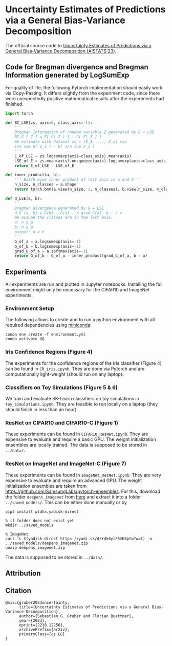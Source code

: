 # Uncertainty Estimates of Predictions via a General Bias-Variance Decomposition

The official source code to [Uncertainty Estimates of Predictions via a General Bias-Variance Decomposition (AISTATS'23)](https://arxiv.org/abs/2210.12256).

## Code for Bregman divergence and Bregman Information generated by LogSumExp

For quality of life, the following Pytorch implementation should easily work via Copy-Pasting.
It differs slightly from the experiment code, since there were unexpectedly positive mathematical results after the experiments had finished.

```python
import torch

def BI_LSE(zs, axis=0, class_axis=-1):
    '''
    Bregman Information of random variable Z generated by G = LSE
    BI_G [ Z ] = E[ G( Z ) ] - G( E[ Z ] )
    We estimate with dataset zs = [Z_1, ..., Z_n] via
    1/n sum G( Z_i ) - G( 1/n sum Z_i )
    '''
    E_of_LSE = zs.logsumexp(axis=class_axis).mean(axis)
    LSE_of_E = zs.mean(axis).unsqueeze(axis).logsumexp(axis=class_axis).squeeze(axis)
    return E_of_LSE - LSE_of_E

def inner_product(a, b):
    ''' Batch wise inner product of last axis in a and b'''
    n_size, n_classes = a.shape
    return torch.bmm(a.view(n_size, 1, n_classes), b.view(n_size, n_classes, 1)).squeeze(-1).squeeze(-1)

def d_LSE(a, b):
    '''
    Bregman divergence generated by G = LSE
    d_G (a, b) = G(b) - G(a) - < grad G(a), b - a >
    We assume the classes are in the last axis.
    a: n x p
    b: n x p
    output: n x n
    '''
    G_of_a = a.logsumexp(axis=-1)
    G_of_b = b.logsumexp(axis=-1)
    grad_G_of_a = a.softmax(axis=-1)
    return G_of_b - G_of_a - inner_product(grad_G_of_a, b - a)
```

## Experiments

All experiments are run and plotted in Jupyter notebooks.
Installing the full environment might only be necessary for the CIFAR10 and ImageNet experiments.

### Environment Setup

The following allows to create and to run a python environment with all required dependencies using [miniconda](https://docs.conda.io/en/latest/miniconda.html): 

```(bash)
conda env create -f environment.yml
conda activate UQ
```

### Iris Confidence Regions (Figure 4)

The experiments for the confidence regions of the Iris classifier (Figure 4) can be found in `CR_iris.ipynb`.
They are done via Pytorch and are computationally light-weight (should run on any laptop).

### Classifiers on Toy Simulations (Figure 5 & 6)

We train and evaluate SK-Learn classifiers on toy simulations in `toy_simulations.ipynb`.
They are feasible to run locally on a laptop (they should finish in less than an hour).

### ResNet on CIFAR10 and CIFAR10-C (Figure 1)

These experiments can be found in `CIFAR10_ResNet.ipynb`.
They are expensive to evaluate and require a basic GPU.
The weight initialization ensembles are locally trained.
The data is supposed to be stored in `../data/`.

### ResNet on ImageNet and ImageNet-C (Figure 7)

These experiments can be found in `ImageNet_ResNet.ipynb`.
They are very expensive to evaluate and require an advanced GPU.
The weight initialization ensembles are taken from https://github.com/SamsungLabs/pytorch-ensembles.
For this, download the folder `deepens_imagenet` from [here](https://disk.yandex.ru/d/qwwESfJkkO48Bw?w=1) and extract it into a folder `../saved_models/`.
This can be either done manually or by
```
pip3 install wldhx.yadisk-direct

% if folder does not exist yet
mkdir ../saved_models

% ImageNet
curl -L $(yadisk-direct https://yadi.sk/d/rdk6ylF5mK8ptw?w=1) -o ../saved_models/deepens_imagenet.zip
unzip deepens_imagenet.zip 
```
The data is supposed to be stored in `../data/`.

## Attribution


## Citation

```
@misc{gruber2023uncertainty,
      title={Uncertainty Estimates of Predictions via a General Bias-Variance Decomposition}, 
      author={Sebastian G. Gruber and Florian Buettner},
      year={2023},
      eprint={2210.12256},
      archivePrefix={arXiv},
      primaryClass={cs.LG}
}
```
